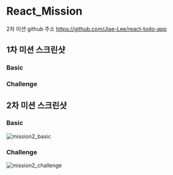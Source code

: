 # React_Mission
2차 미션 github 주소
https://github.com/Jiae-Lee/react-todo-app

## 1차 미션 스크린샷
### Basic
### Challenge

## 2차 미션 스크린샷
### Basic
![mission2_basic](https://user-images.githubusercontent.com/66302651/157255938-cb8c07a7-2691-4dc8-a810-5be449e9b38e.gif)
### Challenge
![mission2_challenge](https://user-images.githubusercontent.com/66302651/157256044-77e0d155-a3da-4ca2-9dca-7831503e4bca.gif)

